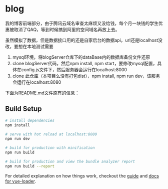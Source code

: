 # blog

我的博客前端部分，由于腾讯云域名审查太麻烦又没给钱，每个月一块钱的学生优惠被取消了QAQ，等到时候搞到阿里的空间域名再放上去。

虽然模拟了数据，但是数据接口用的还是自家后台的数据api，url还是localhost没改，要想在本地测试需要
1. mysql环境，将blogServer仓库下的dataBase内的数据库备份文件还原
2. clone blogServer代码，然后npm install, npm start，要修改mysql配置，具体在config.js文件下，然后服务器会运行在localhost:8000
3. clone 此仓库（本项目么没有打包dist），npm install, npm run dev，该服务会运行在localhost:8080

下面为README.md文件原有的信息：

## Build Setup

``` bash
# install dependencies
npm install

# serve with hot reload at localhost:8080
npm run dev

# build for production with minification
npm run build

# build for production and view the bundle analyzer report
npm run build --report
```

For detailed explanation on how things work, checkout the [guide](http://vuejs-templates.github.io/webpack/) and [docs for vue-loader](http://vuejs.github.io/vue-loader).
